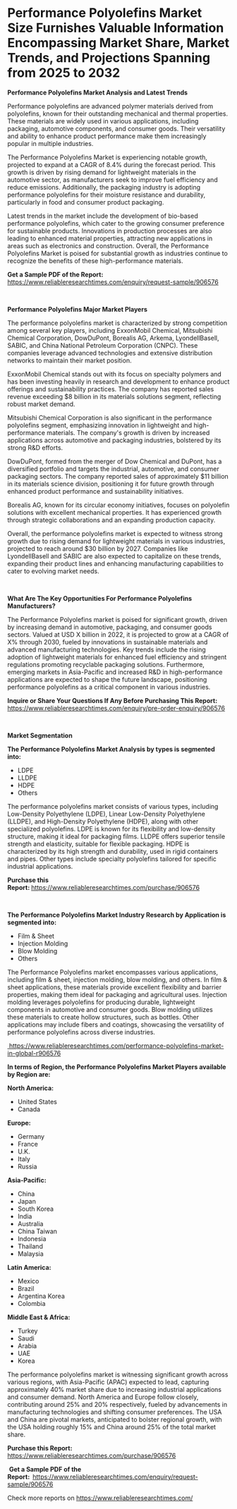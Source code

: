 <p><h1>Performance Polyolefins Market Size Furnishes Valuable Information Encompassing Market Share, Market Trends, and Projections Spanning from 2025 to 2032</h1></p><p><strong>Performance Polyolefins Market Analysis and Latest Trends</strong></p>
<p><p>Performance polyolefins are advanced polymer materials derived from polyolefins, known for their outstanding mechanical and thermal properties. These materials are widely used in various applications, including packaging, automotive components, and consumer goods. Their versatility and ability to enhance product performance make them increasingly popular in multiple industries.</p><p>The Performance Polyolefins Market is experiencing notable growth, projected to expand at a CAGR of 8.4% during the forecast period. This growth is driven by rising demand for lightweight materials in the automotive sector, as manufacturers seek to improve fuel efficiency and reduce emissions. Additionally, the packaging industry is adopting performance polyolefins for their moisture resistance and durability, particularly in food and consumer product packaging.</p><p>Latest trends in the market include the development of bio-based performance polyolefins, which cater to the growing consumer preference for sustainable products. Innovations in production processes are also leading to enhanced material properties, attracting new applications in areas such as electronics and construction. Overall, the Performance Polyolefins Market is poised for substantial growth as industries continue to recognize the benefits of these high-performance materials.</p></p>
<p><strong>Get a Sample PDF of the Report:&nbsp;</strong> <a href="https://www.reliableresearchtimes.com/enquiry/request-sample/906576?utm_campaign=3363&utm_medium=2&utm_source=Github&utm_content=ia&utm_term=21032025&utm_id=performance-polyolefins">https://www.reliableresearchtimes.com/enquiry/request-sample/906576</a></p>
<p>&nbsp;</p>
<p><strong>Performance Polyolefins Major Market Players</strong></p>
<p><p>The performance polyolefins market is characterized by strong competition among several key players, including ExxonMobil Chemical, Mitsubishi Chemical Corporation, DowDuPont, Borealis AG, Arkema, LyondellBasell, SABIC, and China National Petroleum Corporation (CNPC). These companies leverage advanced technologies and extensive distribution networks to maintain their market position.</p><p>ExxonMobil Chemical stands out with its focus on specialty polymers and has been investing heavily in research and development to enhance product offerings and sustainability practices. The company has reported sales revenue exceeding $8 billion in its materials solutions segment, reflecting robust market demand.</p><p>Mitsubishi Chemical Corporation is also significant in the performance polyolefins segment, emphasizing innovation in lightweight and high-performance materials. The company's growth is driven by increased applications across automotive and packaging industries, bolstered by its strong R&D efforts.</p><p>DowDuPont, formed from the merger of Dow Chemical and DuPont, has a diversified portfolio and targets the industrial, automotive, and consumer packaging sectors. The company reported sales of approximately $11 billion in its materials science division, positioning it for future growth through enhanced product performance and sustainability initiatives.</p><p>Borealis AG, known for its circular economy initiatives, focuses on polyolefin solutions with excellent mechanical properties. It has experienced growth through strategic collaborations and an expanding production capacity.</p><p>Overall, the performance polyolefins market is expected to witness strong growth due to rising demand for lightweight materials in various industries, projected to reach around $30 billion by 2027. Companies like LyondellBasell and SABIC are also expected to capitalize on these trends, expanding their product lines and enhancing manufacturing capabilities to cater to evolving market needs.</p></p>
<p>&nbsp;</p>
<p><strong>What Are The Key Opportunities For Performance Polyolefins Manufacturers?</strong></p>
<p><p>The Performance Polyolefins market is poised for significant growth, driven by increasing demand in automotive, packaging, and consumer goods sectors. Valued at USD X billion in 2022, it is projected to grow at a CAGR of X% through 2030, fueled by innovations in sustainable materials and advanced manufacturing technologies. Key trends include the rising adoption of lightweight materials for enhanced fuel efficiency and stringent regulations promoting recyclable packaging solutions. Furthermore, emerging markets in Asia-Pacific and increased R&D in high-performance applications are expected to shape the future landscape, positioning performance polyolefins as a critical component in various industries.</p></p>
<p><strong>Inquire or Share Your Questions If Any Before Purchasing This Report:</strong> <a href="https://www.reliableresearchtimes.com/enquiry/pre-order-enquiry/906576?utm_campaign=3363&utm_medium=2&utm_source=Github&utm_content=ia&utm_term=21032025&utm_id=performance-polyolefins">https://www.reliableresearchtimes.com/enquiry/pre-order-enquiry/906576</a></p>
<p>&nbsp;</p>
<p><strong>Market Segmentation</strong></p>
<p><strong>The Performance Polyolefins Market Analysis by types is segmented into:</strong></p>
<p><ul><li>LDPE</li><li>LLDPE</li><li>HDPE</li><li>Others</li></ul></p>
<p><p>The performance polyolefins market consists of various types, including Low-Density Polyethylene (LDPE), Linear Low-Density Polyethylene (LLDPE), and High-Density Polyethylene (HDPE), along with other specialized polyolefins. LDPE is known for its flexibility and low-density structure, making it ideal for packaging films. LLDPE offers superior tensile strength and elasticity, suitable for flexible packaging. HDPE is characterized by its high strength and durability, used in rigid containers and pipes. Other types include specialty polyolefins tailored for specific industrial applications.</p></p>
<p><strong>Purchase this Report:&nbsp;</strong><a href="https://www.reliableresearchtimes.com/purchase/906576?utm_campaign=3363&utm_medium=2&utm_source=Github&utm_content=ia&utm_term=21032025&utm_id=performance-polyolefins">https://www.reliableresearchtimes.com/purchase/906576</a></p>
<p>&nbsp;</p>
<p><strong>The Performance Polyolefins Market Industry Research by Application is segmented into:</strong></p>
<p><ul><li>Film & Sheet</li><li>Injection Molding</li><li>Blow Molding</li><li>Others</li></ul></p>
<p><p>The Performance Polyolefins market encompasses various applications, including film & sheet, injection molding, blow molding, and others. In film & sheet applications, these materials provide excellent flexibility and barrier properties, making them ideal for packaging and agricultural uses. Injection molding leverages polyolefins for producing durable, lightweight components in automotive and consumer goods. Blow molding utilizes these materials to create hollow structures, such as bottles. Other applications may include fibers and coatings, showcasing the versatility of performance polyolefins across diverse industries.</p></p>
<p><a href="https://www.reliableresearchtimes.com/performance-polyolefins-market-in-global-r906576?utm_campaign=3363&utm_medium=2&utm_source=Github&utm_content=ia&utm_term=21032025&utm_id=performance-polyolefins">&nbsp;https://www.reliableresearchtimes.com/performance-polyolefins-market-in-global-r906576</a></p>
<p><strong>In terms of Region, the Performance Polyolefins Market Players available by Region are:</strong></p>
<p>
    <p> <strong> North America: </strong>
        <ul>
            <li>United States</li>
            <li>Canada</li>
        </ul>
        </p> 
    <p> <strong> Europe: </strong>
        <ul>
            <li>Germany</li>
            <li>France</li>
            <li>U.K.</li>
            <li>Italy</li>
            <li>Russia</li>
        </ul>
        </p> 
    <p> <strong> Asia-Pacific: </strong>
        <ul>
            <li>China</li>
            <li>Japan</li>
            <li>South Korea</li>
            <li>India</li>
            <li>Australia</li>
            <li>China Taiwan</li>
            <li>Indonesia</li>
            <li>Thailand</li>
            <li>Malaysia</li>
        </ul>
        </p> 
    <p> <strong> Latin America: </strong>
        <ul>
            <li>Mexico</li>
            <li>Brazil</li>
            <li>Argentina Korea</li>
            <li>Colombia</li>
        </ul>
        </p> 
    <p> <strong> Middle East & Africa: </strong>
        <ul>
            <li>Turkey</li>
            <li>Saudi</li>
            <li>Arabia</li>
            <li>UAE</li>
            <li>Korea</li>
        </ul>
    </p>
    </p>
<p><p>The performance polyolefins market is witnessing significant growth across various regions, with Asia-Pacific (APAC) expected to lead, capturing approximately 40% market share due to increasing industrial applications and consumer demand. North America and Europe follow closely, contributing around 25% and 20% respectively, fueled by advancements in manufacturing technologies and shifting consumer preferences. The USA and China are pivotal markets, anticipated to bolster regional growth, with the USA holding roughly 15% and China around 25% of the total market share.</p></p>
<p><strong>Purchase this Report: </strong><a href="https://www.reliableresearchtimes.com/purchase/906576?utm_campaign=3363&utm_medium=2&utm_source=Github&utm_content=ia&utm_term=21032025&utm_id=performance-polyolefins">https://www.reliableresearchtimes.com/purchase/906576</a></p>
<p>&nbsp;<strong>Get a Sample PDF of the Report:&nbsp;&nbsp;</strong><a href="https://www.reliableresearchtimes.com/enquiry/request-sample/906576?utm_campaign=3363&utm_medium=2&utm_source=Github&utm_content=ia&utm_term=21032025&utm_id=performance-polyolefins">https://www.reliableresearchtimes.com/enquiry/request-sample/906576</a></p>
<p><strong></strong></p>
<p>Check more reports on <a href="https://www.reliableresearchtimes.com/?utm_campaign=3363&utm_medium=2&utm_source=Github&utm_content=ia&utm_term=21032025&utm_id=performance-polyolefins">https://www.reliableresearchtimes.com/</a></p>